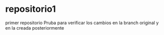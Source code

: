 # repositorio1
primer repositorio
Pruba para verificar los cambios en la branch original y en la creada posteriormente
